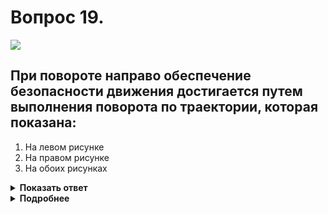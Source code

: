 # Вопрос 19.

![](https://s.drom.ru/i24228/pdd/tickets/2016/1543885361.jpg)

## При повороте направо обеспечение безопасности движения достигается путем выполнения поворота по траектории, которая показана:

1. На левом рисунке
2. На правом рисунке
3. На обоих рисунках

<details>
<summary><b>Показать ответ</b></summary>
Правильный ответ: 1
</details>
<details>
<summary><b>Подробнее</b></summary>
Центробежная сила тянет автомобиль влево. Для компенсации этих сил у водителя на левом рисунке ещё есть запас по ширине проезжей части для сохранения направления движения без выезда на полосу встречного движения. У водителя на правом рисунке никакого запаса нет, а учесть все факторы, которые влияют на сцепление колёс с дорогой на крутом повороте, не всегда удаётся и опытному водителю.
(«Техника управления автомобилем»)
</details>